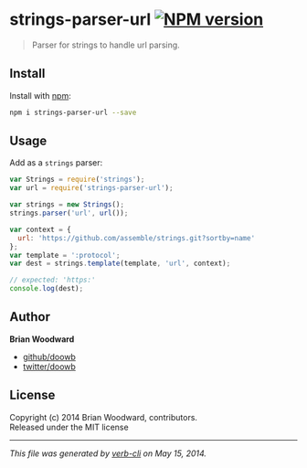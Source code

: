 # strings-parser-url [![NPM version](https://badge.fury.io/js/strings-parser-url.png)](http://badge.fury.io/js/strings-parser-url)

> Parser for strings to handle url parsing.

## Install
Install with [npm](npmjs.org):

```bash
npm i strings-parser-url --save
``` 

## Usage
Add as a `strings` parser:

```js
var Strings = require('strings');
var url = require('strings-parser-url');

var strings = new Strings();
strings.parser('url', url());

var context = {
  url: 'https://github.com/assemble/strings.git?sortby=name'
};
var template = ':protocol';
var dest = strings.template(template, 'url', context);

// expected: 'https:'
console.log(dest);
```

## Author

**Brian Woodward**

+ [github/doowb](https://github.com/doowb)
+ [twitter/doowb](http://twitter.com/doowb)


## License
Copyright (c) 2014 Brian Woodward, contributors.  
Released under the MIT license

***

_This file was generated by [verb-cli](https://github.com/assemble/verb-cli) on May 15, 2014._
